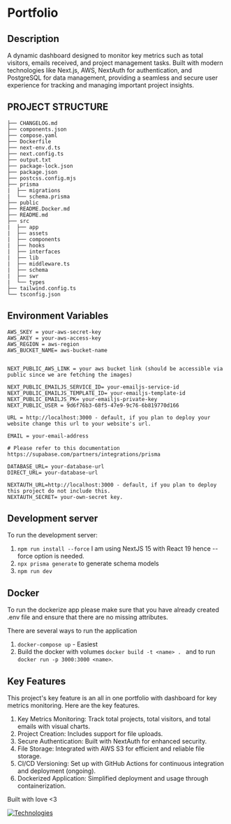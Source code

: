 # Portfolio

## Description
A dynamic dashboard designed to monitor key metrics such as total visitors, emails received, and project management tasks. Built with modern technologies like Next.js, AWS, NextAuth for authentication, and PostgreSQL for data management, providing a seamless and secure user experience for tracking and managing important project insights.

## PROJECT STRUCTURE

```
├── CHANGELOG.md
├── components.json
├── compose.yaml
├── Dockerfile
├── next-env.d.ts
├── next.config.ts
├── output.txt
├── package-lock.json
├── package.json
├── postcss.config.mjs
├── prisma
|  ├── migrations
|  └── schema.prisma
├── public
├── README.Docker.md
├── README.md
├── src
|  ├── app
|  ├── assets
|  ├── components
|  ├── hooks
|  ├── interfaces
|  ├── lib
|  ├── middleware.ts
|  ├── schema
|  ├── swr
|  └── types
├── tailwind.config.ts
└── tsconfig.json
```

## Environment Variables

```
AWS_SKEY = your-aws-secret-key
AWS_AKEY = your-aws-access-key
AWS_REGION = aws-region
AWS_BUCKET_NAME= aws-bucket-name


NEXT_PUBLIC_AWS_LINK = your aws bucket link (should be accessible via public since we are fetching the images)

NEXT_PUBLIC_EMAILJS_SERVICE_ID= your-emailjs-service-id
NEXT_PUBLIC_EMAILJS_TEMPLATE_ID= your-emailjs-template-id
NEXT_PUBLIC_EMAILJS_PK= your-emailjs-private-key
NEXT_PUBLIC_USER = 9d6f76b3-68f5-47e9-9c76-6b819770d166

URL = http://localhost:3000 - default, if you plan to deploy your website change this url to your website's url.

EMAIL = your-email-address

# Please refer to this documentation https://supabase.com/partners/integrations/prisma

DATABASE_URL= your-database-url
DIRECT_URL= your-database-url
        
NEXTAUTH_URL=http://localhost:3000 - default, if you plan to deploy this project do not include this.
NEXTAUTH_SECRET= your-own-secret key.
```

## Development server

To run the development server:
1. `npm run install --force` I am using NextJS 15 with React 19 hence --force option is needed.
2. `npx prisma generate` to generate schema models
3. `npm run dev`

## Docker 
To run the dockerize app please make sure that you have already created .env file and ensure that there are no missing attributes.

There are several ways to run the application
1. `docker-compose up` - Easiest
2. Build the docker with volumes `docker build -t <name> . ` and to run `docker run -p 3000:3000 <name>`.

## Key Features
This project's key feature is an all in one portfolio with dashboard for key metrics monitoring. Here are the key features.
1. Key Metrics Monitoring: Track total projects, total visitors, and total emails with visual charts.
2. Project Creation: Includes support for file uploads.
3. Secure Authentication: Built with NextAuth for enhanced security.
4. File Storage: Integrated with AWS S3 for efficient and reliable file storage.
5. CI/CD Versioning: Set up with GitHub Actions for continuous integration and deployment (ongoing).
6. Dockerized Application: Simplified deployment and usage through containerization.

Built with love <3 

[![Technologies](https://skillicons.dev/icons?i=aws,ts,react,prisma,nextjs,tailwind,githubactions,docker,supabase)](https://skillicons.dev)